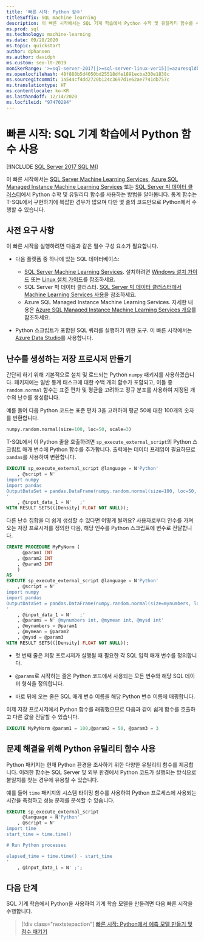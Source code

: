 ```yaml
---
title: '빠른 시작: Python 함수'
titleSuffix: SQL machine learning
description: 이 빠른 시작에서는 SQL 기계 학습에서 Python 수학 및 유틸리티 함수를 사용하는 방법을 알아봅니다.
ms.prod: sql
ms.technology: machine-learning
ms.date: 09/28/2020
ms.topic: quickstart
author: dphansen
ms.author: davidph
ms.custom: seo-lt-2019
monikerRange: '>=sql-server-2017||>=sql-server-linux-ver15||=azuresqldb-mi-current'
ms.openlocfilehash: 48f888b5d4050bd25518dfe1891ecba330e1838c
ms.sourcegitcommit: 1a544cf4dd2720b124c3697d1e62ae7741db757c
ms.translationtype: HT
ms.contentlocale: ko-KR
ms.lasthandoff: 12/14/2020
ms.locfileid: "97470284"
---
```

# <a name="quickstart-python-functions-with-sql-machine-learning"></a>빠른 시작: SQL 기계 학습에서 Python 함수 사용
[!INCLUDE [SQL Server 2017 SQL MI](../../includes/applies-to-version/sqlserver2017-asdbmi.md)]

이 빠른 시작에서는 [SQL Server Machine Learning Services](../sql-server-machine-learning-services.md), [Azure SQL Managed Instance Machine Learning Services](/azure/azure-sql/managed-instance/machine-learning-services-overview) 또는 [SQL Server 빅 데이터 클러스터](../../big-data-cluster/machine-learning-services.md)에서 Python 수학 및 유틸리티 함수를 사용하는 방법을 알아봅니다. 통계 함수는 T-SQL에서 구현하기에 복잡한 경우가 많으며 다만 몇 줄의 코드만으로 Python에서 수행할 수 있습니다.

## <a name="prerequisites"></a>사전 요구 사항

이 빠른 시작을 실행하려면 다음과 같은 필수 구성 요소가 필요합니다.

- 다음 플랫폼 중 하나에 있는 SQL 데이터베이스:
  - [SQL Server Machine Learning Services](../sql-server-machine-learning-services.md). 설치하려면 [Windows 설치 가이드](../install/sql-machine-learning-services-windows-install.md) 또는 [Linux 설치 가이드](../../linux/sql-server-linux-setup-machine-learning.md?toc=%2Fsql%2Fmachine-learning%2Ftoc.json)를 참조하세요.
  - SQL Server 빅 데이터 클러스터. [SQL Server 빅 데이터 클러스터에서 Machine Learning Services 사용](../../big-data-cluster/machine-learning-services.md)을 참조하세요.
  - Azure SQL Managed Instance Machine Learning Services. 자세한 내용은 [Azure SQL Managed Instance Machine Learning Services 개요](/azure/azure-sql/managed-instance/machine-learning-services-overview)를 참조하세요.

- Python 스크립트가 포함된 SQL 쿼리를 실행하기 위한 도구. 이 빠른 시작에서는 [Azure Data Studio](../../azure-data-studio/what-is.md)를 사용합니다.

## <a name="create-a-stored-procedure-to-generate-random-numbers"></a>난수를 생성하는 저장 프로시저 만들기

간단히 하기 위해 기본적으로 설치 및 로드되는 Python `numpy` 패키지를 사용하겠습니다. 패키지에는 일반 통계 태스크에 대한 수백 개의 함수가 포함되고, 이들 중 `random.normal` 함수는 표준 편차 및 평균을 고려하고 정규 분포를 사용하여 지정된 개수의 난수를 생성합니다.

예를 들어 다음 Python 코드는 표준 편차 3을 고려하여 평균 50에 대한 100개의 숫자를 반환합니다.

```Python
numpy.random.normal(size=100, loc=50, scale=3)
```

T-SQL에서 이 Python 줄을 호출하려면 `sp_execute_external_script`의 Python 스크립트 매개 변수에 Python 함수를 추가합니다. 출력에는 데이터 프레임이 필요하므로 `pandas`를 사용하여 변환합니다.

```sql
EXECUTE sp_execute_external_script @language = N'Python'
    , @script = N'
import numpy
import pandas
OutputDataSet = pandas.DataFrame(numpy.random.normal(size=100, loc=50, scale=3));
'
    , @input_data_1 = N'   ;'
WITH RESULT SETS(([Density] FLOAT NOT NULL));
```

다른 난수 집합을 더 쉽게 생성할 수 있다면 어떻게 될까요? 사용자로부터 인수를 가져오는 저장 프로시저를 정의한 다음, 해당 인수를 Python 스크립트에 변수로 전달합니다.

```sql
CREATE PROCEDURE MyPyNorm (
      @param1 INT
    , @param2 INT
    , @param3 INT
    )
AS
EXECUTE sp_execute_external_script @language = N'Python'
    , @script = N'
import numpy
import pandas
OutputDataSet = pandas.DataFrame(numpy.random.normal(size=mynumbers, loc=mymean, scale=mysd));
'
    , @input_data_1 = N'   ;'
    , @params = N' @mynumbers int, @mymean int, @mysd int'
    , @mynumbers = @param1
    , @mymean = @param2
    , @mysd = @param3
WITH RESULT SETS(([Density] FLOAT NOT NULL));
```

- 첫 번째 줄은 저장 프로시저가 실행될 때 필요한 각 SQL 입력 매개 변수를 정의합니다.

- `@params`로 시작하는 줄은 Python 코드에서 사용되는 모든 변수와 해당 SQL 데이터 형식을 정의합니다.

- 바로 뒤에 오는 줄은 SQL 매개 변수 이름을 해당 Python 변수 이름에 매핑합니다.

이제 저장 프로시저에서 Python 함수를 래핑했으므로 다음과 같이 쉽게 함수를 호출하고 다른 값을 전달할 수 있습니다.

```sql
EXECUTE MyPyNorm @param1 = 100,@param2 = 50, @param3 = 3
```

## <a name="use-python-utility-functions-for-troubleshooting"></a>문제 해결을 위해 Python 유틸리티 함수 사용

Python 패키지는 현재 Python 환경을 조사하기 위한 다양한 유틸리티 함수를 제공합니다. 이러한 함수는 SQL Server 및 외부 환경에서 Python 코드가 실행되는 방식으로 불일치를 찾는 경우에 유용할 수 있습니다.

예를 들어 `time` 패키지의 시스템 타이밍 함수를 사용하여 Python 프로세스에 사용되는 시간을 측정하고 성능 문제를 분석할 수 있습니다.

```sql
EXECUTE sp_execute_external_script
      @language = N'Python'
    , @script = N'
import time
start_time = time.time()

# Run Python processes

elapsed_time = time.time() - start_time
'
    , @input_data_1 = N' ;';
```

## <a name="next-steps"></a>다음 단계

SQL 기계 학습에서 Python을 사용하여 기계 학습 모델을 만들려면 다음 빠른 시작을 수행합니다.

> [!div class="nextstepaction"]
> [빠른 시작: Python에서 예측 모델 만들기 및 점수 매기기](quickstart-python-train-score-model.md)

